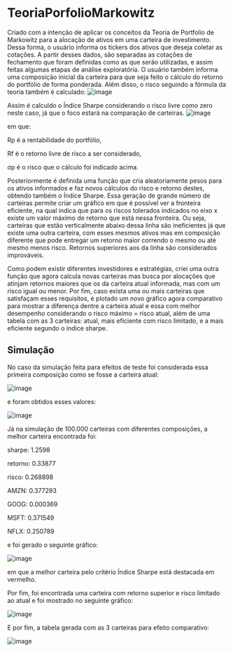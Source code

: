 # TeoriaPorfolioMarkowitz
Criado com a intenção de aplicar os conceitos da Teoria de Portfolio de Markowitz para a alocação de ativos em uma carteira de investimento. Dessa forma, o usuário informa os tickers dos ativos que deseja coletar as cotações.
A partir desses dados, são separadas as cotações de fechamento que foram definidas como as que serão utilizadas, e assim feitas algumas etapas de análise exploratória.
O usuário também informa uma composição inicial da carteira para que seja feito o cálculo do retorno do portfólio de forma ponderada. Além disso, o risco seguindo a fórmula da teoria também é calculado:
![image](https://github.com/augustorvasques/TeoriaPorfolioMarkowitz/assets/166548437/fb21b055-414d-4487-94e4-ef2a510619f5)

Assim é calculdo o Índice Sharpe considerando o risco livre como zero neste caso, já que o foco estará na comparação de carteiras.
![image](https://github.com/augustorvasques/TeoriaPorfolioMarkowitz/assets/166548437/f359dc32-8684-45c5-bdc3-e5a3f92b832f)

em que:

Rp é a rentabilidade do portfólio,

Rf é o retorno livre de risco a ser considerado,

σp é o risco que o cálculo foi indicado acima.

Posteriormente é definida uma função que cria aleatoriamente pesos para os ativos informados e faz novos cálculos do risco e retorno destes, obtendo também o Índice Sharpe.
Essa geração de grande número de carteiras permite criar um gráfico em que é possível ver a fronteira eficiente, na qual indica que para os riscos tolerados indicados no eixo x
existe um valor máximo de retorno que está nessa fronteira. Ou seja, carteiras que estão verticalmente abaixo dessa linha são ineficientes já que existe uma outra carteira, com
esses mesmos ativos mas em composição diferente que pode entregar um retorno maior correndo o mesmo ou até mesmo menos risco. Retornos superiores aos da linha são considerados
improváveis.

Como podem existir diferentes investidores e estratégias, criei uma outra função que agora calcula novas carteiras mas busca por alocações que atinjam retornos maiores que os
da carteira atual informada, mas com um risco igual ou menor. Por fim, caso exista uma ou mais carteiras que satisfaçam esses requisitos, é plotado um novo gráfico agora comparativo
para mostrar a diferença dentre a carteira atual e essa com melhor desempenho considerando o risco máximo = risco atual, além de uma tabela com as 3 carteiras: atual, mais eficiente
com risco limitado, e a mais eficiente segundo o índice sharpe.

## Simulação

No caso da simulação feita para efeitos de teste foi considerada essa primeira composição como se fosse a carteira atual:

![image](https://github.com/augustorvasques/TeoriaPorfolioMarkowitz/assets/166548437/a65ef22e-de1f-4157-8a1d-1e04798242e5)

e foram obtidos esses valores:

![image](https://github.com/augustorvasques/TeoriaPorfolioMarkowitz/assets/166548437/a9c29d5a-9a0c-4990-aeeb-fada373ff75e)

Já na simulação de 100.000 carteiras com diferentes composições, a melhor carteira encontrada foi:

sharpe: 1.2598

retorno: 0.33877

risco: 0.268898

AMZN: 0.377293

GOOG: 0.000369

MSFT: 0.371549

NFLX: 0.250789

e foi gerado o seguinte gráfico:

![image](https://github.com/augustorvasques/TeoriaPorfolioMarkowitz/assets/166548437/4cf1858a-c9b6-4c43-8aea-4cab4c77e941)

em que a melhor carteira pelo critério Índice Sharpe está destacada em vermelho.

Por fim, foi encontrada uma carteira com retorno superior e risco limitado ao atual e foi mostrado no seguinte gráfico:

![image](https://github.com/augustorvasques/TeoriaPorfolioMarkowitz/assets/166548437/3503cf89-ebb6-444c-be13-e5946d75db5a)

E por fim, a tabela gerada com as 3 carteiras para efeito comparativo:

![image](https://github.com/augustorvasques/TeoriaPorfolioMarkowitz/assets/166548437/236a117b-0743-4e99-b849-e6f66e94c309)
